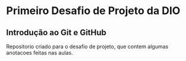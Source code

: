 # Primeiro Desafio de Projeto da DIO

## Introdução ao Git e GitHub

Repositorio criado para o desafio de projeto, que contem algumas anotacoes feitas nas aulas.
